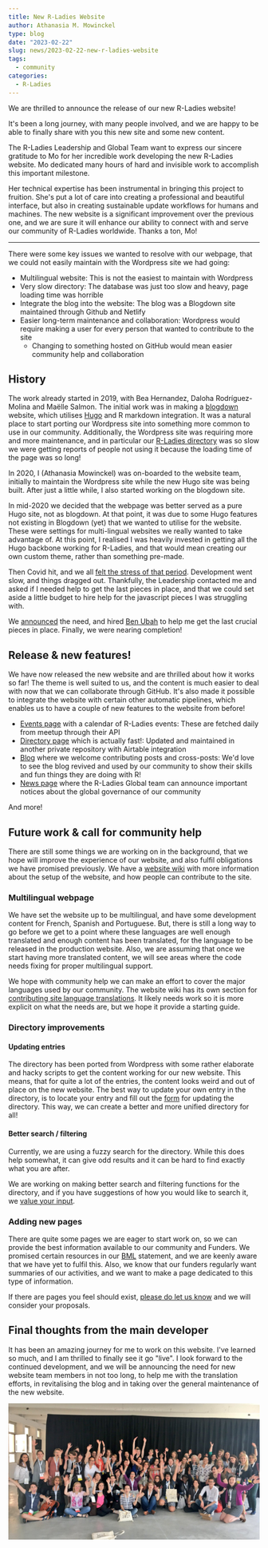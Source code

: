 ```yaml
---
title: New R-Ladies Website
author: Athanasia M. Mowinckel
type: blog
date: "2023-02-22"
slug: news/2023-02-22-new-r-ladies-website
tags:
  - community
categories:
  - R-Ladies
---
```


We are thrilled to announce the release of our new R-Ladies website!

It's been a long journey, with many people involved, and we are happy to be able to finally share with you this new site and some new content.

<!--more-->

The R-Ladies Leadership and Global Team want to express our sincere gratitude to Mo for her incredible work developing the new R-Ladies website. Mo dedicated many hours of hard and invisible work to accomplish this important milestone.

Her technical expertise has been instrumental in bringing this project to fruition. She's put a lot of care into creating a professional and beautiful interface, but also in creating sustainable update workflows for humans and machines. The new website is a significant improvement over the previous one, and we are sure it will enhance our ability to connect with and serve our community of R-Ladies worldwide.
Thanks a ton, Mo!

---

There were some key issues we wanted to resolve with our webpage, that we could not easily maintain with the Wordpress site we had going:

- Multilingual website: This is not the easiest to maintain with Wordpress
- Very slow directory: The database was just too slow and heavy, page loading time was horrible
- Integrate the blog into the website: The blog was a Blogdown site maintained through Github and Netlify
- Easier long-term maintenance and collaboration: Wordpress would require making a user for every person that wanted to contribute to the site
  - Changing to something hosted on GitHub would mean easier community help and collaboration

## History

The work already started in 2019, with Bea Hernandez, Daloha Rodríguez-Molina and Maëlle Salmon.
The initial work was in making a [blogdown](https://bookdown.org/yihui/blogdown/) website, which utilises [Hugo](https://gohugo.io/) and R markdown integration.
It was a natural place to start porting our Wordpress site into something more common to use in our community.
Additionally, the Wordpress site was requiring more and more maintenance, and in particular our [R-Ladies directory](https://www.rladies.org/directory/) was so slow we were getting reports of people not using it because the loading time of the page was so long!

In 2020, I (Athanasia Mowinckel) was on-boarded to the website team, initially to maintain the Wordpress site while the new Hugo site was being built.
After just a little while, I also started working on the blogdown site.

In mid-2020 we decided that the webpage was better served as a pure Hugo site, not as blogdown.
At that point, it was due to some Hugo features not existing in Blogdown (yet) that we wanted to utilise for the website.
These were settings for multi-lingual websites we really wanted to take advantage of.
At this point, I realised I was heavily invested in getting all the Hugo backbone working for R-Ladies, and that would mean creating our own custom theme, rather than something pre-made.

Then Covid hit, and we all [felt the stress of that period](https://www.rladies.org/news/2020-11-23-reduced-service-note/).
Development went slow, and things dragged out.
Thankfully, the Leadership contacted me and asked if I needed help to get the last pieces in place, and that we could set aside a little budget to hire help for the javascript pieces I was struggling with.

We [announced](https://rladies.org/news/2022-03-28-request-for-proposal-javascript-development/) the need, and hired [Ben Ubah](https://github.com/benubah) to help me get the last crucial pieces in place. Finally, we were nearing completion!

## Release & new features!

We have now released the new website and are thrilled about how it works so far!
The theme is well suited to us, and the content is much easier to deal with now that we can collaborate through GitHub.
It's also made it possible to integrate the website with certain other automatic pipelines, which enables us to have a couple of new features to the website from before!

- [Events page](https://www.rladies.org/activities/events/) with a calendar of R-Ladies events: These are fetched daily from meetup through their API
- [Directory page](https://www.rladies.org/directory/) which is actually fast!: Updated and maintained in another private repository with Airtable integration
- [Blog](https://www.rladies.org/blog/) where we welcome contributing posts and cross-posts: We'd love to see the blog revived and used by our community to show their skills and fun things they are doing with R!
- [News page](https://www.rladies.org/news/) where the R-Ladies Global team can announce important notices about the global governance of our community

And more!

## Future work & call for community help

There are still some things we are working on in the background, that we hope will improve the experience of our website, and also fulfil obligations we have promised previously.
We have a [website wiki](https://github.com/rladies/rladies.github.io/wiki) with more information about the setup of the website, and how people can contribute to the site.

### Multilingual webpage

We have set the website up to be multilingual, and have some development content for French, Spanish and Portuguese.
But, there is still a long way to go before we get to a point where these languages are well enough translated and enough content has been translated, for the language to be released in the production website.
Also, we are assuming that once we start having more translated content, we will see areas where the code needs fixing for proper multilingual support.

We hope with community help we can make an effort to cover the major languages used by our community.
The website wiki has its own section for [contributing site language translations](https://github.com/rladies/rladies.github.io/wiki/Adding-a-new-language).
It likely needs work so it is more explicit on what the needs are, but we hope it provide a starting guide.

### Directory improvements

#### Updating entries

The directory has been ported from Wordpress with some rather elaborate and hacky scripts to get the content working for our new website.
This means, that for quite a lot of the entries, the content looks weird and out of place on the new website.
The best way to update your own entry in the directory, is to locate your entry and fill out the [form](https://airtable.com/shr54Z3BqfRJqypZ7) for updating the directory.
This way, we can create a better and more unified directory for all!

#### Better search / filtering

Currently, we are using a fuzzy search for the directory.
While this does help somewhat, it can give odd results and it can be hard to find exactly what you are after.

We are working on making better search and filtering functions for the directory, and if you have suggestions of how you would like to search it, we [value your input](https://github.com/rladies/rladies.github.io/issues).

### Adding new pages

There are quite some pages we are eager to start work on, so we can provide the best information available to our community and Funders.
We promised certain resources in our [BML](https://rladies.org/news/2020-06-06-blm/) statement, and we are keenly aware that we have yet to fulfil this.
Also, we know that our funders regularly want summaries of our activities, and we want to make a page dedicated to this type of information.

If there are pages you feel should exist, [please do let us know](https://github.com/rladies/rladies.github.io/issues) and we will consider your proposals.

## Final thoughts from the main developer

It has been an amazing journey for me to work on this website.
I've learned so much, and I am thrilled to finally see it go "live".
I look forward to the continued development, and we will be announcing the need for new website team members in not too long, to help me with the translation efforts, in revitalising the blog and in taking over the general maintenance of the new website.

![](rladies.jpg)
